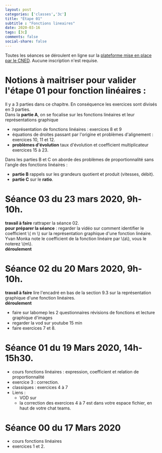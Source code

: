 ```yaml
---
layout: post 
categories: ['classes','3c']
title: "Étape 01"
subtitle : "Fonctions lineaires"
date: 2020-03-16
tags: [3c]
comments: false
social-share: false
---
```

Toutes les séances se déroulent en ligne sur la [plateforme mise en place par le CNED](https://eu.bbcollab.com/guest/7ff0892b6f4f418cbdc29ce8a8ea46cb). Aucune inscription n'est requise.

# Notions à maitriser pour valider l'étape 01 pour fonction linéaires :
Il y a 3 parties dans ce chapitre. En conséquence les exercices sont divisés en 3 parties.  
Dans la **partie A**, on se focalise sur les fonctions linéaires et leur représentations graphique
- représentation de fonctions linéaires : exercices 8 et 9
- équations de droites passant par l'origine et problèmes d'alignement : exercices 10, 11 et 12.
- **problèmes d'évolution** taux d'évolution et coefficient multiplicateur exercices 15 à 23.

Dans les parties B et C on aborde des problèmes de proportionnalité sans l'angle des fonctions linéaires : 
- **partie B** rappels sur les grandeurs quotient et produit (vitesses, débit).
- **partie C** sur le **ratio**. 

# Séance 03 du 23 mars 2020, 9h-10h.   
**travail à faire** rattraper la séance 02.  
**pour préparer la séance** : regarder la vidéo [<i class="fab fa-youtube"></i>](https://youtu.be/bgySp9gT8kA) sur comment identifier le coefficient \\( m \\) sur la représentation graphique d'une fonction linéaire. Yvan Monka note le coefficient de la fonction linéaire par \\(a\\), vous le noterez \\(m\\).   
**déroulement**   

# Séance 02 du 20 Mars 2020, 9h-10h.
**travail à faire** lire l'encadré en bas de la section 9.3 sur la représentation graphique d'une fonction linéaires.  
**déroulement**
- faire sur labomep les 2 questionnaires révisions de fonctions et lecture graphique d'images
- regarder la vod sur youtube 15 min [<i class="fab fa-youtube"></i>](https://youtu.be/gt12o86Cd50)
- faire exercices 7 et 8.

# Séance 01 du 19 Mars 2020, 14h-15h30.
- cours fonctions linéaires : expression, coefficient et relation de proportionnalité
- exercice 3 : correction.
- classiques : exercices 4 à 7
- Liens :
	- VOD sur [<i class="fab fa-youtube"></i>](https://youtu.be/6PvnM90zwhw)
	- la correction des exercices 4 à 7 est dans votre espace fichier, en haut de votre chat teams.

# Séance 00 du 17 Mars 2020
- cours fonctions linéaires
- exercices 1 et 2.